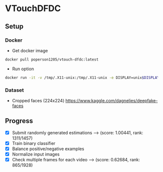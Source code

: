# VTouchDFDC

## Setup

### Docker
- Get docker image
```bash
docker pull poperson1205/vtouch-dfdc:latest
```
- Run option
```bash
docker run -it -v /tmp/.X11-unix:/tmp/.X11-unix -e DISPLAY=unix$DISPLAY --gpus all --name vtouch-dfdc poperson1205/vtouch-dfdc:latest
```

### Dataset
- Cropped faces (224x224)
<https://www.kaggle.com/dagnelies/deepfake-faces>

## Progress
- [x] Submit randomly generated estimations --> (score: 1.00441, rank: 1311/1457)
- [x] Train binary classifier
- [x] Balance positive/negative examples
- [x] Normalize input images
- [x] Check multiple frames for each video --> (score: 0.62684, rank: 865/1928)
